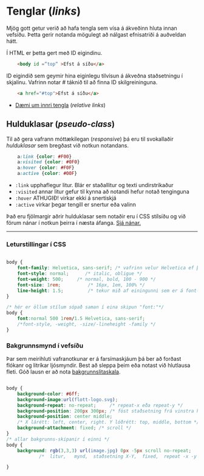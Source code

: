 # Tenglar (_links_)

Mjög gott getur verið að hafa tengla sem vísa á ákveðinn hluta innan vefsíðu. Þetta gerir notanda mögulegt að nálgast efnisatriði á auðveldan hátt. 

Í HTML er þetta gert með ID eigindinu. 

```HTML
    <body id =“top“ >Efst á síðu</a>
```

ID eigindið sem geymir hina eiginlegu tilvísun á ákveðna staðsetningu í skjalinu. Vafrinn notar # táknið til að finna ID skilgreininguna.

```HTML
    <a href="#top">Efst á síðu</a>
```

* [Dæmi um innri tengla](Daemi/relative_links.html) (_relative links_)

## Hulduklasar (_pseudo-class_)

Til að gera vafrann móttækilegan (_responsive_) þá eru til svokallaðir _hulduklasar_ sem bregðast við notkun notandans.

```CSS
    a:link {color: #F00}
    a:visited {color: #0F0}
    a:hover {color: #F0F}
    a:active {color: #00F}
```

* ```:link``` upphaflegur litur. Blár er staðallitur og texti undirstrikaður
* ```:visited``` annar litur gefur til kynna að notandi hefur notað tenginguna
* ```:hover``` ATHUGIÐ! virkar ekki á snertiskjá
* ```:active``` virkar þegar tengill er snertur eða valinn

Það eru fjölmargir aðrir hulduklasar sem notaðir eru í CSS stílsíðu og við förum nánar í notkun þeirra í næsta áfanga. [Sjá nánar.](https://www.w3schools.com/css/css_pseudo_classes.asp)

---

### Leturstillingar í CSS

```CSS

body {
    font-family: Helvetica, sans-serif; /* vafrinn velur Helvetica ef það er til, annars system font (sans-serif) */ 
    font-style: normal;      /* italic, obligue */
    font-weight: 500;     /* normal, bold, 100 - 900 */
    font-size: 1rem;          /* 16px, 1em, 100% */
    line-height: 1.5;         /* tekur mið af einingunni sem er á font-size */
}

/* hér er öllum stílum sópað saman í eina skipun "font:"*/
body {
    font:normal 500 1rem/1.5 Helvetica, sans-serif;
    /*font-style, -weight, -size/-lineheight -family */
}


```

### Bakgrunnsmynd í vefsíðu

Þar sem meirihluti vafranotkunar er á farsímaskjáum þá ber að forðast flókanr og litríkar ljósmyndir. Best að sleppa þeim eða notast við hlutlausa fleti. Góð lausn er að nota [bakgrunnslitaskala](https://www.w3schools.com/css/css3_gradients.asp).


```CSS

body {
    background-color: #6ff;
    background-image:url(flott-logo.svg);
    background-repeat: no-repeat;     /* repeat-x eða repeat-y */
    background-position: 200px 300px; /* föst staðsetning frá vinstra horni efst */
    background-position: center middle;
    /* X lárétt: left, center, right. Y lóðrétt: top, middle, bottom */
    background-attachment: fixed; /* scroll */	
}
/* allar bakgrunns-skipanir í einni */
body {			
	background: rgb(3,3,3) url(image.jpg) 0px -5px scroll no-repeat;
            /*  litur,   mynd,  staðsetning X-Y,  fixed,  repeat -x -y */

}

```
